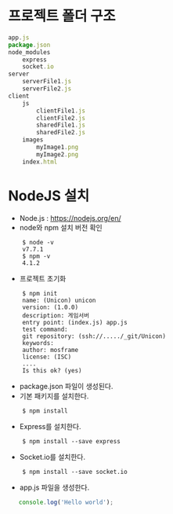 # 프로젝트 폴더 구조

```js
app.js
package.json
node_modules
    express
    socket.io
server
    serverFile1.js
    serverFile2.js
client
    js
        clientFile1.js
        clientFile2.js
        sharedFile1.js
        sharedFile2.js
    images
        myImage1.png
        myImage2.png
    index.html
```

# NodeJS 설치
- Node.js : https://nodejs.org/en/
- node와 npm 설치 버전 확인
```node
    $ node -v
    v7.7.1
    $ npm -v
    4.1.2
```
- 프로젝트 초기화
```node
    $ npm init
    name: (Unicon) unicon
    version: (1.0.0)
    description: 게임서버
    entry point: (index.js) app.js
    test command:
    git repository: (ssh://...../_git/Unicon)
    keywords:
    author: mosframe
    license: (ISC)
    ....
    Is this ok? (yes)
```
- package.json 파일이 생성된다.
- 기본 패키지를 설치한다.
```node
    $ npm install
```
- Express를  설치한다.
```node
    $ npm install --save express
```
- Socket.io를 설치한다.
```node
    $ npm install --save socket.io
```
- app.js 파일을 생성한다.
```js
   console.log('Hello world');
```
